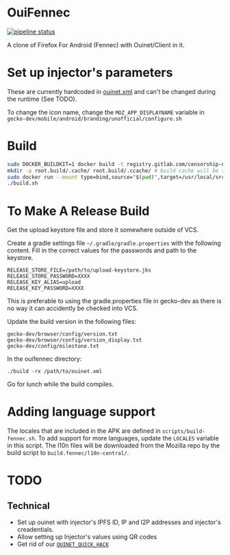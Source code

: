 # OuiFennec

[![pipeline status](https://gitlab.com/equalitie/ouifennec/badges/master/pipeline.svg)](https://gitlab.com/equalitie/ouifennec/commits/master)

A clone of Firefox For Android (Fennec) with Ouinet/Client in it.

# Set up injector's parameters

These are currently hardcoded in [ouinet.xml](https://github.com/equalitie/gecko-dev/blob/ouinet/mobile/android/app/src/main/res/values/ouinet.xml)
and can't be changed during the runtime (See TODO).

To change the icon name, change the `MOZ_APP_DISPLAYNAME` variable in
`gecko-dev/mobile/android/branding/unofficial/configure.sh`

# Build

```sh
sudo DOCKER_BUILDKIT=1 docker build -t registry.gitlab.com/censorship-no/ceno-browser:bootstrap .
mkdir -p root.build/.cache/ root.build/.ccache/ # build cache will be stored in $PWD/ouinet.build, $PWD/ouifennec.build, and $PWD/root.build
sudo docker run --mount type=bind,source="$(pwd)",target=/usr/local/src/ouifennec --mount type=bind,source="$(pwd)/root.build/.cache",target=/root/.cache --mount type=bind,source="$(pwd)/root.build/.ccache",target=/root/.ccache registry.gitlab.com/censorship-no/ceno-browser:bootstrap
./build.sh
```

# To Make A Release Build

Get the upload keystore file and store it somewhere outside of VCS.

Create a gradle settings file `~/.gradle/gradle.properties` with the following content. Fill in the correct values for the passwords and path to the keystore.
```
RELEASE_STORE_FILE=/path/to/upload-keystore.jks
RELEASE_STORE_PASSWORD=XXXX
RELEASE_KEY_ALIAS=upload
RELEASE_KEY_PASSWORD=XXXX
```
This is preferable to using the gradle.properties file in gecko-dev as there is no way it can accidently be checked into VCS.

Update the build version in the following files:
```
gecko-dev/browser/config/version.txt
gecko-dev/browser/config/version_display.txt
gecko-dev/config/milestone.txt
```

In the ouifennec directory:
```
./build -rx /path/to/ouinet.xml
```
Go for lunch while the build compiles.

# Adding language support 
The locales that are included in the APK are defined in `scripts/build-fennec.sh`. To add support for more languages, update the `LOCALES` variable in this script. The l10n files will be downloaded from the Mozilla repo by the build script to `build.fennec/l10n-central/`.

# TODO

## Technical

* Set up ouinet with injector's IPFS ID, IP and I2P addresses and
  injector's creadentials.
* Allow setting up Injector's values using QR codes
* Get rid of our [`OUINET_QUICK_HACK`](https://github.com/equalitie/gecko-dev/commit/2de7aad32981201d5a75cfbc9c49acf38f21dc0c)
